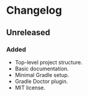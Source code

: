 # Changelog

## Unreleased
### Added
- Top-level project structure.
- Basic documentation.
- Minimal Gradle setup.
- Gradle Doctor plugin.
- MIT license.
